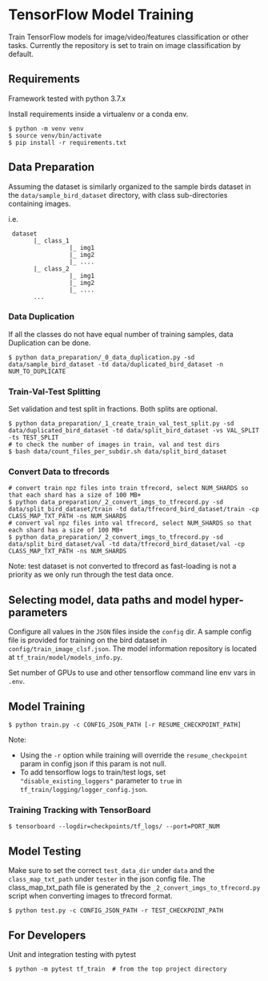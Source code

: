 # TensorFlow Model Training

Train TensorFlow models for image/video/features classification or other tasks. Currently the repository is set to train on image classification by default.

## Requirements

Framework tested with python 3.7.x

Install requirements inside a virtualenv or a conda env.

```shell
$ python -m venv venv
$ source venv/bin/activate
$ pip install -r requirements.txt
```

## Data Preparation

Assuming the dataset is similarly organized to the sample birds dataset in the `data/sample_bird_dataset` directory, with class sub-directories containing images.

i.e.

     dataset
           |_ class_1
                     |_ img1
                     |_ img2
                     |_ ....
           |_ class_2
                     |_ img1
                     |_ img2
                     |_ ....
           ...

### Data Duplication

If all the classes do not have equal number of training samples, data Duplication can be done.

```shell
$ python data_preparation/_0_data_duplication.py -sd data/sample_bird_dataset -td data/duplicated_bird_dataset -n NUM_TO_DUPLICATE
```

### Train-Val-Test Splitting

Set validation and test split in fractions. Both splits are optional.

```shell
$ python data_preparation/_1_create_train_val_test_split.py -sd data/duplicated_bird_dataset -td data/split_bird_dataset -vs VAL_SPLIT -ts TEST_SPLIT
# to check the number of images in train, val and test dirs
$ bash data/count_files_per_subdir.sh data/split_bird_dataset
```

### Convert Data to tfrecords

```shell
# convert train npz files into train tfrecord, select NUM_SHARDS so that each shard has a size of 100 MB+
$ python data_preparation/_2_convert_imgs_to_tfrecord.py -sd data/split_bird_dataset/train -td data/tfrecord_bird_dataset/train -cp CLASS_MAP_TXT_PATH -ns NUM_SHARDS
# convert val npz files into val tfrecord, select NUM_SHARDS so that each shard has a size of 100 MB+
$ python data_preparation/_2_convert_imgs_to_tfrecord.py -sd data/split_bird_dataset/val -td data/tfrecord_bird_dataset/val -cp CLASS_MAP_TXT_PATH -ns NUM_SHARDS
```

Note: test dataset is not converted to tfrecord as fast-loading is not a priority as we only run through the test data once.

## Selecting model, data paths and model hyper-parameters

Configure all values in the `JSON` files inside the `config` dir. A sample config file is provided for training on the bird dataset in `config/train_image_clsf.json`. The model information repository is located at `tf_train/model/models_info.py`.

Set number of GPUs to use and other tensorflow command line env vars in `.env`.

## Model Training

```shell
$ python train.py -c CONFIG_JSON_PATH [-r RESUME_CHECKPOINT_PATH]
```

Note:

-   Using the `-r` option while training will override the `resume_checkpoint` param in config json if this param is not null.
-   To add tensorflow logs to train/test logs, set `"disable_existing_loggers"` parameter to `true` in `tf_train/logging/logger_config.json`.

### Training Tracking with TensorBoard

```shell
$ tensorboard --logdir=checkpoints/tf_logs/ --port=PORT_NUM
```

## Model Testing

Make sure to set the correct `test_data_dir` under `data` and the `class_map_txt_path` under `tester` in the json config file.
The class_map_txt_path file is generated by the `_2_convert_imgs_to_tfrecord.py` script when converting images to tfrecord format.

```shell
$ python test.py -c CONFIG_JSON_PATH -r TEST_CHECKPOINT_PATH
```

## For Developers

Unit and integration testing with pytest

```shell
$ python -m pytest tf_train  # from the top project directory
```
